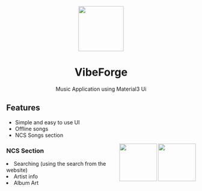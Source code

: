 <div align="center">
<img src="https://github.com/Swagnik02/VibeForge/assets/91018814/7d3f99c0-02a1-4ff8-ae86-5f446b333fa9" width="120"/>
<br>

# VibeForge
Music Application using Material3 Ui
</div>

## Features

-   Simple and easy to use UI
-   Offline songs
-   NCS Songs section

<img src="https://github.com/Swagnik02/VibeForge/assets/91018814/86d4f032-07a5-46c9-91b1-5d96df0d4010" align="right" width="100px"/>
<img src="https://github.com/Swagnik02/VibeForge/assets/91018814/91de665d-87b7-426b-990f-ee90453e0198" align="right" width="100px"/>
        <h3>NCS Section</h3>
            <li>Searching (using the search from the website)</li>
            <li>Artist info</li>
            <li>Album Art</li>
       
<br clear="left"/>
